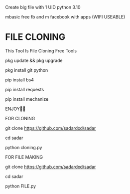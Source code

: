 Create big file with 1 UID python 3.10

mbasic free fb and m facebook with apps (WIFI USEABLE)
# FILE CLONING

This Tool Is File Cloning Free Tools

pkg update && pkg upgrade

pkg install git python

pip install bs4

pip install requests

pip install mechanize

ENJOY🥵🔥

FOR CLONING

git clone https://github.com/sadardxd/sadar

cd sadar

python cloning.py

FOR FILE MAKING

git clone https://github.com/sadardxd/sadar

cd sadar

python FILE.py
